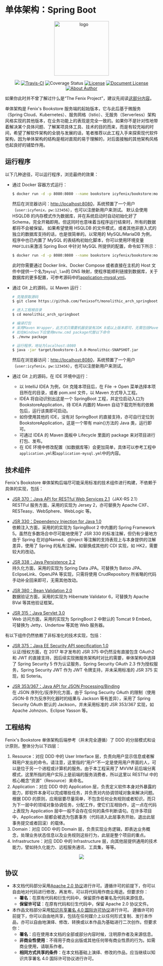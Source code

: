 # 单体架构：Spring Boot

<p align="center">
  <a href="https://icyfenix.cn" target="_blank">
    <img width="180" src="https://icyfenix.cn/images/logo-color.png" alt="logo">
  </a>
</p>
<p align="center">
    <a href="https://icyfenix.cn"  style="display:inline-block"><img src="https://icyfenix.cn/images/Release-v1.svg"></a>
    <a href="https://travis-ci.com/fenixsoft/monolithic_arch_springboot" target="_blank"  style="display:inline-block"><img src="https://travis-ci.com/fenixsoft/monolithic_arch_springboot.svg?branch=master" alt="Travis-CI"></a>
    <a href='https://coveralls.io/github/fenixsoft/monolithic_arch_springboot?branch=master'><img src='https://coveralls.io/repos/github/fenixsoft/monolithic_arch_springboot/badge.svg?branch=master'  target="_blank"  style="display:inline-block" alt='Coverage Status' /></a>
    <a href="https://www.apache.org/licenses/LICENSE-2.0"  target="_blank" style="display:inline-block"><img src="https://icyfenix.cn/images/License-Apache.svg" alt="License"></a>
<a href="https://creativecommons.org/licenses/by/4.0/"  target="_blank" style="display:inline-block"><img src="https://icyfenix.cn/images/DocLicense-CC-red.svg" alt="Document License"></a>
    <a href="https://icyfenix.cn/introduction/about-me.html" target="_blank" style="display:inline-block"><img src="https://icyfenix.cn/images/Author-IcyFenix-blue.svg" alt="About Author"></a>
</p>

如果你此时并不曾了解过什么是“The Fenix Project”，建议先阅读<a href="https://icyfenix.cn/introduction/about-the-fenix-project.html">这部分内容</a>。

单体架构是 Fenix's Bookstore 服务端的起始版本，它与此后基于微服务（Spring Cloud、Kubernetes）、服务网格（Istio）、无服务（Serverless）架构风格实现的其他版本，在业务功能上的表现是完全一致的。如果你不是针对性地带着解决某个具体问题、了解某项具体工具、技术的目的而来，而是有较充裕的时间，希望了解软件架构的全貌与发展的话，笔者推荐以此工程入手来探索现代软件架构，因为单体架构的结构是相对直观的易于理解的，对后面接触的其他架构风格也起良好的铺垫作用。

## 运行程序

以下几种途径，可以运行程序，浏览最终的效果：

- 通过 Docker 容器方式运行：
  ```bash
  $ docker run -d -p 8080:8080 --name bookstore icyfenix/bookstore:monolithic
  ```
  然后在浏览器访问：[http://localhost:8080](http://localhost:8080)，系统预置了一个用户（`user:icyfenix，pw:123456`），也可以注册新用户来测试。
  默认会使用 HSQLDB 的内存模式作为数据库，并在系统启动时自动初始化好了 Schema，完全开箱即用。但这同时也意味着当程序运行结束时，所有的数据都将不会被保留。
  如果希望使用 HSQLDB 的文件模式，或者其他非嵌入式的独立的数据库支持的话，也是很简单的。以常用的 MySQL/MariaDB 为例，程序中也已内置了 MySQL 的表结构初始化脚本，你可以使用环境变量`PROFILES`来激活 Spring Boot 中针对 MySQL 所提供的配置，命令如下所示：
  ```bash
  $ docker run -d -p 8080:8080 --name bookstore icyfenix/bookstore:monolithic -e PROFILES=mysql
  ```
  此时你需要通过 Docker link、Docker Compose 或者直接在主机的 Host 文件中提供一个名为`mysql_lan`的 DNS 映射，使程序能顺利链接到数据库，关于数据库的更多配置，可参考源码中的[application-mysql.yml](https://github.com/fenixsoft/monolithic_arch_springboot/blob/70f435911b0e0753d7e4cee27cd96304dbef786d/src/main/resources/application-mysql.yml)。
- 通过 Git 上的源码，以 Maven 运行：

  ```bash
  # 克隆获取源码
  $ git clone https://github.com/fenixsoft/monolithic_arch_springboot.git

  # 进入工程根目录
  $ cd monolithic_arch_springboot

  # 编译打包
  # 采用Maven Wrapper，此方式只需要机器安装有JDK 8或以上版本即可，无需包括Maven在内的其他任何依赖
  # 如在Windows下应使用mvnw.cmd package代替以下命令
  $ ./mvnw package

  # 运行程序，地址为localhost:8080
  $ java -jar target/bookstore-1.0.0-Monolithic-SNAPSHOT.jar
  ```

  然后在浏览器访问：[http://localhost:8080](http://localhost:8080)，系统预置了一个用户（`user:icyfenix，pw:123456`），也可以注册新用户来测试。

- 通过 Git 上的源码，在 IDE 环境中运行：
  - 以 IntelliJ IDEA 为例，Git 克隆本项目后，在 File -> Open 菜单选择本项目所在的目录，或者 pom.xml 文件，以 Maven 方式导入工程。
  - IDEA 将自动识别出这是一个 SpringBoot 工程，并定位启动入口为 BookstoreApplication，待 IDEA 内置的 Maven 自动下载完所有的依赖包后，运行该类即可启动。
  - 如你使用其他的 IDE，没有对 SpringBoot 的直接支持，亦可自行定位到 BookstoreApplication，这是一个带有 main()方法的 Java 类，运行即可。
  - 可通过 IDEA 的 Maven 面板中 Lifecycle 里面的 package 来对项目进行打包、发布。
  - 在 IDE 环境中修改配置（如数据库等）会更加简单，具体可以参考工程中`application.yml`和`application-mysql.yml`中的内容。

## 技术组件

Fenix's Bookstore 单体架构后端尽可能采用标准的技术组件进行构建，不依赖于具体的实现，包括：

- [JSR 370：Java API for RESTful Web Services 2.1](https://jcp.org/en/jsr/detail?id=370)（JAX-RS 2.1）<br/>RESTFul 服务方面，采用的实现为 Jersey 2，亦可替换为 Apache CXF、RESTeasy、WebSphere、WebLogic 等。

- [JSR 330：Dependency Injection for Java 1.0](https://jcp.org/en/jsr/detail?id=330)<br/>依赖注入方面，采用的的实现为 SpringBoot 2 中内置的 Spring Framework 5。虽然在多数场合中尽可能地使用了 JSR 330 的标准注解，但仍有少量地方由于 Spring 在对@Named、@Inject 等注解的支持表现上与本身提供的注解差异，使用了 Spring 的私有注解。如替换成其他的 CDI 实现，如 HK2，需要较大的改动。

- [JSR 338：Java Persistence 2.2](https://jcp.org/en/jsr/detail?id=338)<br/>持久化方面，采用的实现为 Spring Data JPA。可替换为 Batoo JPA、EclipseLink、OpenJPA 等实现，只需将使用 CrudRepository 所省略的代码手动补全回来即可，无需其他改动。

- [JSR 380：Bean Validation 2.0](https://jcp.org/en/jsr/detail?id=380)<br/>
  数据验证方面，采用的实现为 Hibernate Validator 6，可替换为 Apache BVal 等其他验证框架。

- [JSR 315：Java Servlet 3.0](https://jcp.org/en/jsr/detail?id=315)<br/>
  Web 访问方面，采用的实现为 SpringBoot 2 中默认的 Tomcat 9 Embed，可替换为 Jetty、Undertow 等其他 Web 服务器。

有以下组件仍然依赖了非标准化的技术实现，包括：

- [JSR 375：Java EE Security API specification 1.0](https://jcp.org/en/jsr/detail?id=375)<br/>
  认证/授权方面，在 2017 年才发布的 JSR 375 中仍然没有直接包含 OAuth2 和 JWT 的直接支持，因后续实现微服务架构时对比的需要，单体架构中选择了 Spring Security 5 作为认证服务，Spring Security OAuth 2.3 作为授权服务，Spring Security JWT 作为 JWT 令牌支持，并未采用标准的 JSR 375 实现，如 Soteria。

- [JSR 353/367：Java API for JSON Processing/Binding](https://jcp.org/en/jsr/detail?id=353)<br/>在 JSON 序列化/反序列化方面，由于 Spring Security OAuth 的限制（使用 JSON-B 作为反序列化器时的结果与 Jackson 等有差异），采用了 Spring Security OAuth 默认的 Jackson，并未采用标准的 JSR 353/367 实现，如 Apache Johnzon、Eclipse Yasson 等。

## 工程结构

Fenix's Bookstore 单体架构后端参考（并未完全遵循）了 DDD 的分层模式和设计原则，整体分为以下四层：

1. Resource：对应 DDD 中的 User Interface 层，负责向用户显示信息或者解释用户发出的命令。请注意，这里指的“用户”不一定是使用用户界面的人，可以是位于另一个进程或计算机的服务。由于本工程采用了 MVVM 前后端分离模式，这里所指的用户实际上是前端的服务消费者，所以这里以 RESTful 中的核心概念“资源”（Resource）来命名。
2. Application：对应 DDD 中的 Application 层，负责定义软件本身对外暴露的能力，即软件本身可以完成哪些任务，并负责对内协调领域对象来解决问题。根据 DDD 的原则，应用层要尽量简单，不包含任何业务规则或者知识，而只为下一层中的领域对象协调任务，分配工作，使它们互相协作，这一点在代码上表现为 Application 层中一般不会存在任何的条件判断语句。在许多项目中，Application 层都会被选为包裹事务（代码进入此层事务开始，退出此层事务提交或者回滚）的载体。
3. Domain：对应 DDD 中的 Domain 层，负责实现业务逻辑，即表达业务概念，处理业务状态信息以及业务规则这些行为，此层是整个项目的重点。
4. Infrastructure：对应 DDD 中的 Infrastructure 层，向其他层提供通用的技术能力，譬如持久化能力、远程服务通讯、工具集，等等。

<GitHubWrapper>

<p align="center">
    <img  src="https://raw.githubusercontent.com/fenixsoft/awesome-fenix/master/.vuepress/public/images/ddd-arch.png" >
</p>
</GitHubWrapper>

## 协议

- 本文档代码部分采用[Apache 2.0 协议](https://www.apache.org/licenses/LICENSE-2.0)进行许可。遵循许可的前提下，你可以自由地对代码进行修改，再发布，可以将代码用作商业用途。但要求你：
  - **署名**：在原有代码和衍生代码中，保留原作者署名及代码来源信息。
  - **保留许可证**：在原有代码和衍生代码中，保留 Apache 2.0 协议文件。
- 本作品文档部分采用[知识共享署名 4.0 国际许可协议](http://creativecommons.org/licenses/by/4.0/)进行许可。 遵循许可的前提下，你可以自由地共享，包括在任何媒介上以任何形式复制、发行本作品，亦可以自由地演绎、修改、转换或以本作品为基础进行二次创作。但要求你：
  - **署名**：应在使用本文档的全部或部分内容时候，注明原作者及来源信息。
  - **非商业性使用**：不得用于商业出版或其他任何带有商业性质的行为。如需商业使用，请联系作者。
  - **相同方式共享的条件**：在本文档基础上演绎、修改的作品，应当继续以知识共享署名 4.0 国际许可协议进行许可。
